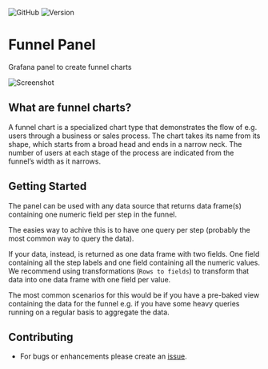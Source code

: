 ![GitHub](https://img.shields.io/github/license/mckn/mckn-funnel-panel)
![Version](https://img.shields.io/github/package-json/v/mckn/mckn-funnel-panel)

# Funnel Panel

Grafana panel to create funnel charts

![Screenshot](https://raw.githubusercontent.com/mckn/mckn-funnel-panel/83b6605fa913001f965ff951892c9bdf13429f07/src/img/panel.png)

## What are funnel charts?

A funnel chart is a specialized chart type that demonstrates the flow of e.g. users through a business or sales process. The chart takes its name from its shape, which starts from a broad head and ends in a narrow neck. The number of users at each stage of the process are indicated from the funnel’s width as it narrows.

## Getting Started

The panel can be used with any data source that returns data frame(s) containing one numeric field per step in the funnel.

The easies way to achive this is to have one query per step (probably the most common way to query the data).

If your data, instead, is returned as one data frame with two fields. One field containing all the step labels and one field containing all the numeric values. We recommend using transformations (`Rows to fields`) to transform that data into one data frame with one field per value.

The most common scenarios for this would be if you have a pre-baked view containing the data for the funnel e.g. if you have some heavy queries running on a regular basis to aggregate the data.

## Contributing

- For bugs or enhancements please create an [issue](https://github.com/mckn/mckn-funnel-panel/issues/new).
